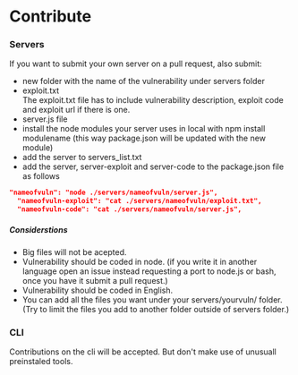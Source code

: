 # Contribute

### Servers
If you want to submit your own server on a pull request, also submit:
- new folder with the name of the vulnerability under servers folder
- exploit.txt  
The exploit.txt file has to include vulnerability description, exploit code and exploit url if there is one.
- server.js file
- install the node modules your server uses in local with npm install modulename (this way package.json will be updated with the new module)
- add the server to servers\_list.txt
- add the server, server-exploit and server-code to the package.json file as follows
```json
"nameofvuln": "node ./servers/nameofvuln/server.js",
  "nameofvuln-exploit": "cat ./servers/nameofvuln/exploit.txt",
  "nameofvuln-code": "cat ./servers/nameofvuln/server.js",
```

##### Considerstions
- Big files will not be acepted.
- Vulnerability should be coded in node. (if you write it in another language open an issue instead requesting a port to node.js or bash, once you have it submit a pull request.)
- Vulnerability should be coded in English. 
- You can add all the files you want under your servers/yourvuln/ folder. (Try to limit the files you add to another folder outside of servers folder.)


### CLI
Contributions on the cli will be accepted. But don't make use of unusuall preinstaled tools. 
